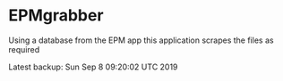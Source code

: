 # EPMgrabber
Using a database from the EPM app this application scrapes the files as required


Latest backup: Sun Sep 8 09:20:02 UTC 2019
